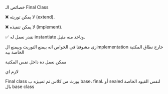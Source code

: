 خصائص الـ Final Class

❌ لا يمكن توريثه (extend).

❌ لا يمكن تنفيذه (implement).

✅ نقدر نعمل له instantiate وناخد منه مثيل.

زى مشوفنا فى الخواص انه بيمنع التوريث وبيمنع الimplementation خارج نطاق المكتبة الخاصة بيه

ممكن نعمل دة داخل نفس المكتبة

لازم اي

Final class يورث من كلاس تم تمييزه
 ب base، final، أو sealed
 لنفس القيود الخاصة بال base class
